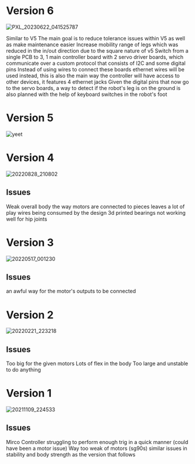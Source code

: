 
# Version 6
![PXL_20230622_041525787](https://github.com/Townlake101/TL-Quadruped/assets/15756211/7380e80b-6586-435f-85e7-c34cd7a7470a)

Similar to V5
The main goal is to reduce tolerance issues within V5 as well as make maintenance easier
Increase mobility range of legs which was reduced in the in/out direction due to the square nature of v5
Switch from a single PCB to 3, 1 main controller board with 2 servo driver boards, which communicate over a custom protocol that consists of I2C and some digital pins
Instead of using wires to connect these boards ethernet wires will be used instead, this is also the main way the controller will have access to other devices, it features 4 ethernet jacks
Given the digital pins that now go to the servo boards, a way to detect if the robot's leg is on the ground is also planned with the help of keyboard switches in the robot's foot


# Version 5
![yeet](https://user-images.githubusercontent.com/15756211/226653216-69dbfabc-1a9a-4a78-b281-26a315f22245.jpg)





# Version 4
![20220828_210802](https://user-images.githubusercontent.com/15756211/221730226-4fbdf62b-3c94-46ec-b05f-481931281b5a.jpg)

## Issues
Weak overall body
the way motors are connected to pieces leaves a lot of play
wires being consumed by the design
3d printed bearings not working well for hip joints

# Version 3
![20220517_001230](https://user-images.githubusercontent.com/15756211/221730566-71d9c5f6-14c3-4a44-a9af-61d5357af755.jpg)

## Issues
an awful way for the motor's outputs to be connected

# Version 2
![20220221_223218](https://user-images.githubusercontent.com/15756211/221730659-7e29562d-d5d2-4009-89f7-66db6911ea2f.jpg)

## Issues
Too big for the given motors
Lots of flex in the body
Too large and unstable to do anything

# Version 1
![20211109_224533](https://user-images.githubusercontent.com/15756211/221730854-8c0e765d-71b7-4a99-bce5-fe729e7d66ee.jpg)

## Issues
Mirco Controller struggling to perform enough trig in a quick manner (could have been a motor issue)
Way too weak of motors (sg90s)
similar issues in stability and body strength as the version that follows



